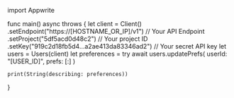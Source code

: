 import Appwrite

func main() async throws {
let client = Client()
.setEndpoint("https://[HOSTNAME_OR_IP]/v1") // Your API Endpoint
.setProject("5df5acd0d48c2") // Your project ID
.setKey("919c2d18fb5d4...a2ae413da83346ad2") // Your secret API key
let users = Users(client)
let preferences = try await users.updatePrefs(
userId: "[USER_ID]",
prefs: [:]
)

    print(String(describing: preferences))

}
